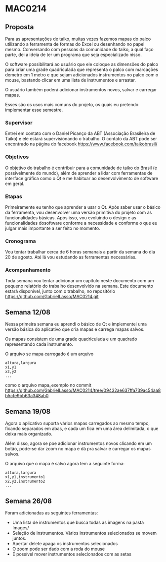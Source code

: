 # MAC0214
## Proposta
Para as apresentações de taiko, muitas vezes fazemos mapas do palco utilizando
a ferramenta de formas do Excel ou desenhando no papel mesmo. Conversando
com pessoas da comunidade do taiko, a qual faço parte, dei a ideia de ter um
programa que seja especializado nisso.

O software possibilitará ao usuário que ele coloque as dimensões do palco
para criar uma grade quadriculada que representa o palco com marcações demetro em 1 metro e que sejam adicionados instrumentos no palco com o mouse, bastando clicar em uma lista de instrumentos e arrastar.

O usuário também poderá adicionar instrumentos novos, salvar e carregar
mapas.

Esses são os usos mais comuns do projeto, os quais eu pretendo implementar
esse semestre.

### Supervisor
Entrei em contato com o Daniel Picanço da ABT (Associação Brasileira de
Taiko) e ele estará supervisionando o trabalho. O contato da ABT pode ser
encontrado na página do facebook https://www.facebook.com/taikobrasil/

### Objetivos
O objetivo do trabalho é contribuir para a comunidade de taiko do Brasil (e possivelmente do mundo), além de aprender a lidar com ferramentas de interface gráfica como o Qt e me habituar ao desenvolvimento de software em geral.

### Etapas
Primeiramente eu tenho que aprender a usar o Qt. Após saber usar o básico da ferramenta, vou desenvolver uma versão primitiva do projeto com as funcionalidades básicas. Após isso, vou evoluindo o design e as funcionalidades dosoftware conforme a necessidade e conforme o que eu julgar mais importante a ser feito no momento.

### Cronograma
Vou tentar trabalhar cerca de 6 horas semanais a partir da semana do dia 20
de agosto. Até lá vou estudando as ferramentas necessárias.

### Acompanhamento
Toda semana vou tentar adicionar um capı́tulo neste documento com um pequeno relatório do trabalho desenvolvido na semana.
Este documento estará disponı́vel, junto com o trabalho, no repositório
https://github.com/GabrielLasso/MAC0214.git


## Semana 12/08
Nessa primeira semana eu aprendi o básico de Qt e implementei uma versão básica do aplicativo que cria mapas e carrega mapas salvos.

Os mapas consistem de uma grade quadriculada e um quadrado representando cada instrumento.

O arquivo se mapa carregado é um arquivo
```
altura,largura
x1,y1
x2,y2
...
```
como o arquivo mapa_exemplo no commit https://github.com/GabrielLasso/MAC0214/tree/09432ae637ffa739ac54aa8b5cfe9bb63a348ab0.

## Semana 19/08
Agora o aplicativo suporta vários mapas carregados ao mesmo tempo, ficando separados em abas, e cada um fica em uma área delimitada, o que deixa mais organizado.

Além disso, agora se poe adicionar instrumentos novos clicando em um botão, pode-se dar zoom no mapa e dá pra salvar e carregar os mapas salvos.

O arquivo que o mapa é salvo agora tem a seguinte forma:
```
altura,largura
x1,y1,instrumento1
x2,y2,instrumento2
...
```

## Semana 26/08
Foram adicionadas as seguintes ferramentas:
- Uma lista de instrumentos que busca todas as imagens na pasta Images/
- Seleção de instrumentos. Vários instrumentos selecionados se movem juntos.
- Apertar delete apaga os instrumentos selecionados
- O zoom pode ser dado com a roda do mouse
- É possível mover instrumentos selecionados com as setas
